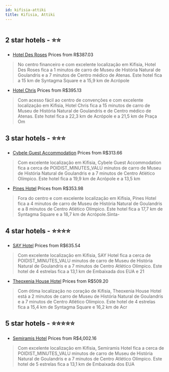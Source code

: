 ```yaml
---
id: kifisia-attiki
title: Kifisia, Attiki
---
```


<center><img src="https://i.travelapi.com/hotels/2000000/1100000/1090300/1090299/8fa1bd5e_z.jpg" alt="" /></center>


##  2 star hotels - ⭐️⭐️

-    [Hotel Des Roses](https://www.hurb.com/br/aud/https://www.hurb.com/br/hotels/kifisia/hotel-des-roses-HT-6EP7?cmp=18055) Prices from R$387.03
   > No centro financeiro e com excelente localização em Kifisia, Hotel Des Roses fica a 1 minutos de carro de Museu de História Natural de Goulandris e a 7 minutos de Centro médico de Atenas.  Este hotel fica a 15 km de Syntagma Square e a 15,9 km de Acrópole
-    [Hotel Chris](https://www.hurb.com/br/aud/https://www.hurb.com/br/hotels/kifisia/hotel-chris-HT-QC2P?cmp=18055) Prices from R$395.13
   > Com acesso fácil ao centro de convenções e com excelente localização em Kifisia, Hotel Chris fica a 15 minutos de carro de Museu de História Natural de Goulandris e de Centro médico de Atenas.  Este hotel fica a 22,3 km de Acrópole e a 21,5 km de Praça Om

##  3 star hotels - ⭐️⭐️⭐️

-    [Cybele Guest Accommodation](https://www.hurb.com/br/aud/https://www.hurb.com/br/hotels/kifisia/cybele-guest-accommodation-HT-QDYD?cmp=18055) Prices from R$313.66
   > Com excelente localização em Kifisia, Cybele Guest Accommodation fica a cerca de POIDIST_MINUTES_VALU minutos de carro de Museu de História Natural de Goulandris e a 7 minutos de Centro Atlético Olímpico.  Este hotel fica a 19,9 km de Acrópole e a 13,5 km
-    [Pines Hotel](https://www.hurb.com/br/aud/https://www.hurb.com/br/hotels/kifisia/pines-hotel-HT-DACY?cmp=18055) Prices from R$353.98
   > Fora do centro e com excelente localização em Kifisia, Pines Hotel fica a 4 minutos de carro de Museu de História Natural de Goulandris e a 8 minutos de Centro Atlético Olímpico.  Este hotel fica a 17,7 km de Syntagma Square e a 18,7 km de Acrópole.Sinta-

##  4 star hotels - ⭐️⭐️⭐️⭐️

-    [SAY Hotel](https://www.hurb.com/br/aud/https://www.hurb.com/br/hotels/kifisia/say-hotel-HT-8OE0?cmp=18055) Prices from R$635.54
   > Com excelente localização em Kifisia, SAY Hotel fica a cerca de POIDIST_MINUTES_VALU minutos de carro de Museu de História Natural de Goulandris e a 7 minutos de Centro Atlético Olímpico.  Este hotel de 4 estrelas fica a 13,1 km de Embaixada dos EUA e 21 
-    [Theoxenia House Hotel](https://www.hurb.com/br/aud/https://www.hurb.com/br/hotels/kifisia/theoxenia-house-hotel-HT-0L3Q?cmp=18055) Prices from R$509.20
   > Com ótima localização no coração de Kifisia, Theoxenia House Hotel está a 2 minutos de carro de Museu de História Natural de Goulandris e a 7 minutos de Centro Atlético Olímpico.  Este hotel de 4 estrelas fica a 15,4 km de Syntagma Square e 16,2 km de Acr

##  5 star hotels - ⭐️⭐️⭐️⭐️⭐️

-    [Semiramis Hotel](https://www.hurb.com/br/aud/https://www.hurb.com/br/hotels/kifisia/semiramis-hotel-HT-3UYF?cmp=18055) Prices from R$4,002.16
   > Com excelente localização em Kifisia, Semiramis Hotel fica a cerca de POIDIST_MINUTES_VALU minutos de carro de Museu de História Natural de Goulandris e a 7 minutos de Centro Atlético Olímpico.  Este hotel de 5 estrelas fica a 13,1 km de Embaixada dos EUA
